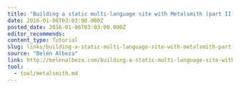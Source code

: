 ```yaml
---
title: "Building a static multi-language site with Metalsmith (part II)"
date: 2016-01-06T03:03:00.000Z
posted_date: 2016-01-06T03:03:00.000Z
editor_recommends:
content_type: Tutorial
slug: links/building-a-static-multi-language-site-with-metalsmith-part-ii
source: "Belén Albeza"
link: http://belenalbeza.com/building-a-static-multi-language-site-with-metalsmith-part-ii/
tool:
  - tool/metalsmith.md
---
```





